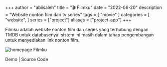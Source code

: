 +++
author = "abiisaleh"
title = "🎬 Filmku"
date = "2022-06-20"
description = "Website nonton film dan tv series"
tags = [
    "movie"
]
categories = [
    "website",
]
series = ["project"]
aliases = ["project-app"]
+++

Filmku adalah website nonton film dan series yang terhubung dengan TMDB untuk databasenya. sistem ini masih dalam tahap pengembangan untuk menyediakan link nonton film.

![homepage Filmku](https://i.ibb.co/4jXLGGX/Web-capture-23-10-2023-10429-localhost.jpg "Homepage Filmku")

Demo | Source Code
